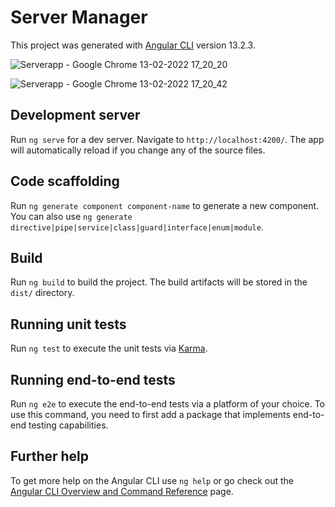 # Server Manager

This project was generated with [Angular CLI](https://github.com/angular/angular-cli) version 13.2.3.

![Serverapp - Google Chrome 13-02-2022 17_20_20](https://user-images.githubusercontent.com/63459370/153751745-ff4b4ca0-7998-407a-8e6b-152064598f17.png)

![Serverapp - Google Chrome 13-02-2022 17_20_42](https://user-images.githubusercontent.com/63459370/153751748-45826fa6-6e0e-483e-85d7-ac9724accf60.png)

## Development server

Run `ng serve` for a dev server. Navigate to `http://localhost:4200/`. The app will automatically reload if you change any of the source files.

## Code scaffolding

Run `ng generate component component-name` to generate a new component. You can also use `ng generate directive|pipe|service|class|guard|interface|enum|module`.

## Build

Run `ng build` to build the project. The build artifacts will be stored in the `dist/` directory.

## Running unit tests

Run `ng test` to execute the unit tests via [Karma](https://karma-runner.github.io).

## Running end-to-end tests

Run `ng e2e` to execute the end-to-end tests via a platform of your choice. To use this command, you need to first add a package that implements end-to-end testing capabilities.

## Further help

To get more help on the Angular CLI use `ng help` or go check out the [Angular CLI Overview and Command Reference](https://angular.io/cli) page.

